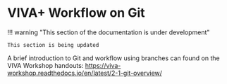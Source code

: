 # VIVA+ Workflow on Git

!!! warning "This section of the documentation is under development"
    
    This section is being updated

<!--- This section gives an overview of the workflow we follow for collaborative development of VIVA+ Models.
If you are new to git Workflow, you can find a brief introduction in the [Git Basics](../22-git-basics).
Other commonly used git functions are described in the [More Git Functions](../25-more-git-functions) section.

A brief overview of the git Workflow is provided here, but detailed help can be found in the
[Merging your contributions](../50-merge-guidelines) section. -->

A brief introduction to Git and workflow using branches can found on the VIVA Workshop handouts: https://viva-workshop.readthedocs.io/en/latest/2-1-git-overview/

<!-- 
## Step 1: 

## Step 1: Clone the model

`git clone https://virtual.openvt.eu/wp-2/viva-plus.git`

or

`git clone git@virtual.openvt.eu:wp-2/viva-plus.git`


## Step 2: Make a branch to work on

#### Make a branch from remote `master` of VIVA+


#### Make a branch from your `master` branch!



## Step 3: Saving your work as you go: **Commit**

!!! Note "Guidelines for making commits"
    - Stage related files together from the working directory and perform the commit, rather than staging all the changed files for a bulk commit
    - Follow the commit message guidelines for VIVA+ models (read below)


!!! Info "How to write a commit message"
    - The commit heading should give a brief overview of changes involved
        - Repository section (Model:, Docs:, Assets: )
    - Commit message:

## Step 4: Merging updates from branches

!!! Warning "Warning: Before you push"
    Some applications interfere with `git push` and cause merge conflicts.
    Please close these applications before you merge branches to avoid merge conflicts.

    Applications to close:

        - Microsoft Excel (if you have a CSV file open)
        - JabRef (if you use it to edit BibTeX files)


## Step 5: Perform the Relevant Tests



## Step 6: Submit a Merge Request to the Maintainers -->
